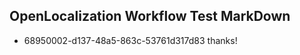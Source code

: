 ## OpenLocalization Workflow Test MarkDown
* 68950002-d137-48a5-863c-53761d317d83 thanks!

<!--HONumber=Oct16_HO3-->


